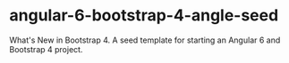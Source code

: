 # angular-6-bootstrap-4-angle-seed
What's New in Bootstrap 4. A seed template for starting an Angular 6 and Bootstrap 4 project.

